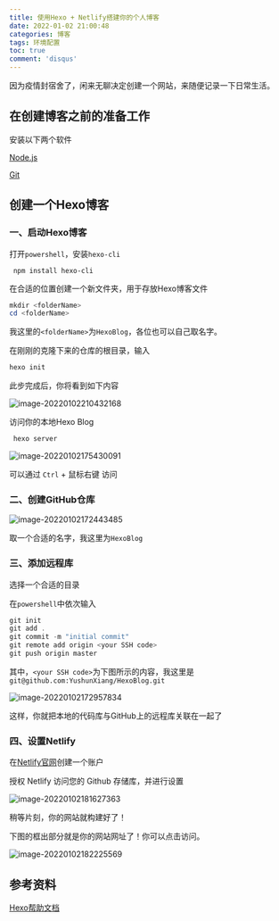 ```yaml
---
title: 使用Hexo + Netlify搭建你的个人博客
date: 2022-01-02 21:00:48
categories: 博客
tags: 环境配置
toc: true
comment: 'disqus'
---
```


因为疫情封宿舍了，闲来无聊决定创建一个网站，来随便记录一下日常生活。



## 在创建博客之前的准备工作

安装以下两个软件

[Node.js](https://nodejs.org/en/)

[Git](https://git-scm.com/book/en/v2/Getting-Started-Installing-Git)


## 创建一个Hexo博客

### 一、启动Hexo博客



打开`powershell`，安装`hexo-cli`

```
 npm install hexo-cli
```



在合适的位置创建一个新文件夹，用于存放Hexo博客文件

``` powershell
mkdir <folderName>
cd <folderName>
```

我这里的`<folderName>`为`HexoBlog`，各位也可以自己取名字。



在刚刚的克隆下来的仓库的根目录，输入

``` powershell
hexo init
```

此步完成后，你将看到如下内容

![image-20220102210432168](image-20220102210432168.png)



访问你的本地Hexo Blog

``` powershell
 hexo server
```

![image-20220102175430091](image-20220102175430091.png)

可以通过 `Ctrl` + 鼠标右键 访问



### 二、创建GitHub仓库

![image-20220102172443485](image-20220102172443485.png)



取一个合适的名字，我这里为`HexoBlog`



### 三、添加远程库

选择一个合适的目录

在`powershell`中依次输入

``` powershell
git init
git add .
git commit -m "initial commit"
git remote add origin <your SSH code>
git push origin master
```



其中，`<your SSH code>`为下图所示的内容，我这里是`git@github.com:YushunXiang/HexoBlog.git`

![image-20220102172957834](image-20220102172957834.png)

这样，你就把本地的代码库与GitHub上的远程库关联在一起了



### 四、设置Netlify

在[Netlify官网](https://www.netlify.com/)创建一个账户



授权 Netlify 访问您的 Github 存储库，并进行设置

![image-20220102181627363](image-20220102181627363.png)



稍等片刻，你的网站就构建好了！

下图的框出部分就是你的网站网址了！你可以点击访问。

![image-20220102182225569](image-20220102182225569.png)

## 参考资料

[Hexo帮助文档](https://hexo.io/zh-cn/docs/)